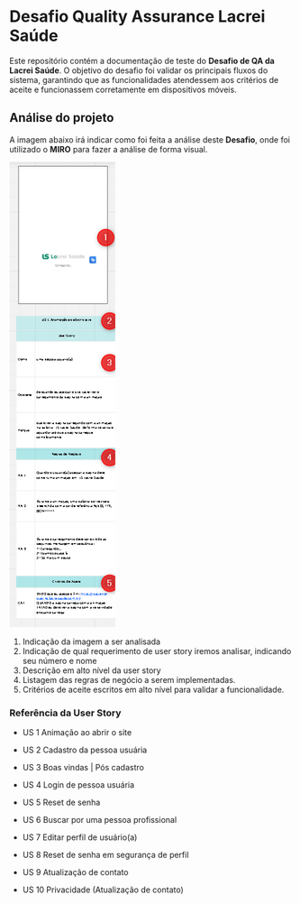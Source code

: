 
# Desafio Quality Assurance Lacrei Saúde

Este repositório contém a documentação de teste do **Desafio de QA da Lacrei Saúde**. O objetivo do desafio foi validar os principais fluxos do sistema, garantindo que as funcionalidades atendessem aos critérios de aceite e funcionassem corretamente em dispositivos móveis.


## Análise do projeto

A imagem abaixo irá indicar como foi feita a análise deste **Desafio**, onde foi utilizado o **MIRO** para fazer a análise de forma visual.


![Referência da análise](/img/ref.png)


1. Indicação da imagem a ser analisada
2. Indicação de qual requerimento de user story iremos analisar, indicando seu número e nome
3. Descrição em alto nível da user story
4. Listagem das regras de negócio a serem implementadas.
5. Critérios de aceite escritos em alto nível para validar a funcionalidade.


### Referência da User Story

- US 1 Animação ao abrir o site
  
- US 2 Cadastro da pessoa usuária
 
- US 3 Boas vindas | Pós cadastro
  
- US 4 Login de pessoa usuária

- US 5 Reset de senha

- US 6 Buscar por uma pessoa profissional

- US 7 Editar perfil de usuário(a)

- US 8 Reset de senha em segurança de perfil

- US 9 Atualização de contato

- US 10 Privacidade (Atualização de contato)

